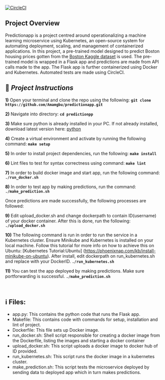 [![CircleCI](https://circleci.com/gh/Amamgbu/predictionapp.svg?style=svg)](https://circleci.com/gh/Amamgbu/predictionapp)
## Project Overview
Predictionapp is a project centred around operationalizing a machine learning microservice using Kubernetes, an  open-source system for automating deployment, scaling, and management of containerized applications. In this project, a pre-trained model designed to predict Boston housing prices gotten from the [Boston Kaggle dataset](https://www.kaggle.com/c/boston-housing) is used. The pre-trained model is wrapped in a Flask app and predictions are made from API calls made to the app. The Flask app is further containerized using Docker and Kubernetes. Automated tests are made using CircleCI.

## :page_with_curl:  _Project Instructions_

**1)** Open your terminal and clone the repo using the following:
__`git clone https://github.com/Amamgbu/predictionapp.git`__

**2)** Navigate into directory:
__`cd predictionpp`__

**3)** Make sure python is already installed in your PC. If not already installed, download latest version here: [python](https://www.python.org/)

**4)** Create a virtual environment and activate by running the following command:
__`make setup`__

**5)** In order to install project dependencies, run the following:
__`make install`__

**6)** Lint files to test for syntax correctness using command:
__`make lint`__

**7)** In order to build docker image and start app, run the following command:
__`./run_docker.sh`__

**8)** In order to test app by making predictions, run the command:
__`./make_prediction.sh`__

Once predictions are made successfully, the following processes are followed:

**9)** Edit upload_docker.sh and change dockerpath to contain ID(username) of your docker container. After this is done, run the following:
__`./upload_docker.sh`__

**10)** The following command is run in order to run the service in a Kubernetes cluster. Ensure Minikube and Kubernetes is installed on your local machine. Follow this tutorial for more info on how to achieve this on Ubuntu: [Kubernetes Tutorial:Ubuntu] (https://phoenixnap.com/kb/install-minikube-on-ubuntu). After install, edit dockerpath on run_kubernetes.sh and replace with your DockerID.
__`./run_kubernetes.sh`__

**11)** You can test the app deployed by making predictions. Make sure portforwarding is successful.
__`./make_prediction.sh`__


&nbsp;

## :information_source: Files:

* app.py: This contains the python code that runs the Flask app.
* Makefile: This contains code with commands for setup, installation and lint of project. 
* Dockerfile: This file sets up Docker image.
* run_docker.sh: Shell script responsible for creating a docker image from the Dockerfile, listing the images and starting a docker container
* upload_docker.sh: This script uploads a docker image to docker hub of ID provided.
* run_kubernetes.sh: This script runs the docker image in a kubernetes cluster.
* make_prediction.sh: This script tests the microservice deployed by sending data to deployed app which in turn makes predictions.

&nbsp;






